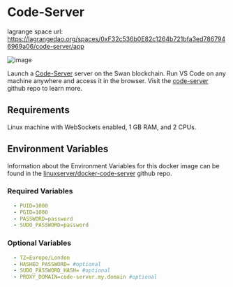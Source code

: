 # Code-Server

lagrange space url: https://lagrangedao.org/spaces/0xF32c536b0E82c1264b721bfa3ed7867946969a06/code-server/app

![image](https://github.com/johnchenyan/awesome-swanchain/assets/31872903/e39ff97d-c1f8-4b73-8dd9-ddead6f2a60b)


Launch a [Code-Server](https://coder.com/) server on the Swan blockchain. Run VS Code on any machine anywhere and access it in the browser.  Visit the [code-server](https://github.com/cdr/code-server) github repo to learn more.



## Requirements

Linux machine with WebSockets enabled, 1 GB RAM, and 2 CPUs. 
## Environment Variables

Information about the Environment Variables for this docker image can be found in the [linuxserver/docker-code-server](https://github.com/linuxserver/docker-code-server) github repo.
### Required Variables

```yaml
  - PUID=1000
  - PGID=1000
  - PASSWORD=password 
  - SUDO_PASSWORD=password
```

### Optional Variables

```yaml
  - TZ=Europe/London
  - HASHED_PASSWORD= #optional
  - SUDO_PASSWORD_HASH= #optional
  - PROXY_DOMAIN=code-server.my.domain #optional
```
